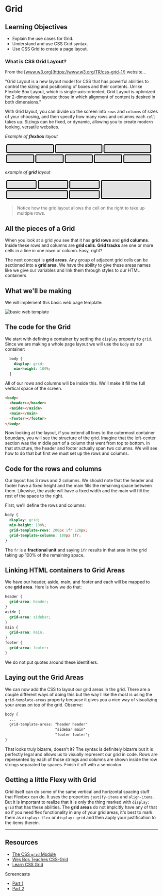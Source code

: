 # Grid

## Learning Objectives

- Explain the use cases for Grid.
- Understand and use CSS Grid syntax.
- Use CSS Grid to create a page layout.

### What is CSS Grid Layout?

From the [www.w3.org](https://www.w3.org/TR/css-grid-1/) website...

"Grid Layout is a new layout model for CSS that has powerful abilities to control the sizing and positioning of boxes and their contents. Unlike Flexible Box Layout, which is single-axis–oriented, Grid Layout is optimized for 2-dimensional layouts: those in which alignment of content is desired in both dimensions."

With Grid layout, you can divide up the screen into `rows` and `columns` of sizes of your choosing, and then specify how many rows and columns each `cell` takes up. Sizings can be fixed, or dynamic, allowing you to create modern looking, versatile websites.  

*Example of **flexbox** layout*

![flex layout example](./img/flex-layout-ex.png) 

*example of **grid** layout*

![grid layout example](./img/grid-layout-ex.png)
> Notice how the grid layout allows the cell on the right to take up multiple rows.  

## All the pieces of a Grid

When you look at a grid you see that it has **grid rows** and **grid columns**. Inside these rows and columns are **grid cells**. **Grid tracks** are one or more cells in a line in one rown or column.  Easy, right?

The next concept is **grid areas**. Any group of adjacent grid cells can be sectioned into a **grid area**. We have the ability to give these areas names like we give our variables and link them through styles to our HTML containers.

## What we'll be making

We will implement this basic web page template:

![basic web template](https://i.imgur.com/mYxUzjl.png)

## The code for the Grid

We start with defining a container by setting the `display` property to `grid`. Since we are making a whole page layout we will use the `body` as our container:

```css
  body {
    display: grid;
    min-height: 100%;
  }
```

All of our rows and columns will be inside this. We'll make it fill the full vertical space of the screen.

```html
<body>
  <header></header>
  <aside></aside>
  <main></main>
  <footer></footer>
</body>
```

Now looking at the layout, if you extend all lines to the outermost container boundary, you will see the structure of the grid. Imagine that the left-center section was the middle part of a column that went from top to bottom. In that structure, the header and footer actually span two columns. We will see how to do that but first we must set up the rows and columns.

## Code for the rows and columns

Our layout has 3 rows and 2 columns. We should note that the header and footer have a fixed height and the main fills the remaining space between them. Likewise, the aside will have a fixed width and the main will fill the rest of the space to the right.

First, we'll define the rows and columns:

```css
body {
  display: grid;
  min-height: 100%;
  grid-template-rows: 200px 1fr 120px;
  grid-template-columns: 180px 1fr;
}
```

The `fr` is a **fractional unit** and saying `1fr` results in that area in the grid taking up 100% of the remaining space.

## Linking HTML containers to Grid Areas

We have our header, aside, main, and footer and each will be mapped to one **grid area**. Here is how we do that:

```css
header {
  grid-area: header;
}
aside {
  grid-area: sidebar;
}
main {
  grid-area: main;
}
footer {
  grid-area: footer:
}
```

We do not put quotes around these identifiers.

## Laying out the Grid Areas

We can now add the CSS to layout our grid areas in the grid. There are a couple different ways of doing this but the way I like the most is using the `grid-template-areas` property because it gives you a nice way of visualizing your areas on top of the grid. Observe:

```css
body {
  ...
  grid-template-areas: "header header"
                       "sidebar main"
                       "footer footer";
}
```

That looks truly bizarre, doesn't it? The syntax is definitely bizarre but it is perfectly legal and allows us to visually represent our grid in code. Rows are represented by each of those strings and columns are shown inside the row strings separated by spaces. Finish it off with a semicolon.

## Getting a little Flexy with Grid

Grid itself can do some of the same vertical and horizontal spacing stuff that Flexbox can do. It uses the properties `justify-items` and `align-items`. But it is important to realize that it is only the thing marked with `display: grid` that has these abilities. The **grid areas** do not implcitly have any of that so if you need flex functionality in any of your grid areas, it's best to mark them as `display: flex` or `display: grid` and then apply your justification to the items therein.

---

## Resources

- [The CSS `grid` Module](https://css-tricks.com/snippets/css/complete-guide-grid/)
- [Wes Bos Teaches CSS-Grid](http://wesbos.com/announcing-my-css-grid-course/)
- [Learn CSS Grid](http://learncssgrid.com/)

Screencasts
- [Part 1](http://youtu.be/wBlBTO7mqoI)
- [Part 2](http://youtu.be/_I58MXDnBEs)